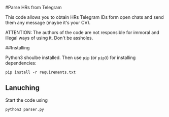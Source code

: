 #Parse HRs from Telegram

This code allows you to obtain HRs Telegram IDs form open chats and send them any message (maybe it's your CV).

ATTENTION: The authors of the code are not responsible for immoral and illegal ways of using it. 
Don't be assholes.

##Installing

Python3 shoulbe installed. Then use ``pip`` (or ``pip3``) for installing dependencies:

```
pip install -r requirements.txt
```

## Lanuching

Start the code using 

```
python3 parser.py 
```

